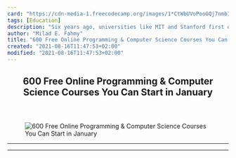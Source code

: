 ```yaml
---
card: "https://cdn-media-1.freecodecamp.org/images/1*CtWbUVoPooGQj7nmbIrt-g.png"
tags: [Education]
description: "Six years ago, universities like MIT and Stanford first opene"
author: "Milad E. Fahmy"
title: "600 Free Online Programming & Computer Science Courses You Can Start in January"
created: "2021-08-16T11:47:53+02:00"
modified: "2021-08-16T11:47:53+02:00"
---
```

<div class="site-wrapper">
<main id="site-main" class="site-main outer">
<div class="inner">
<article class="post-full post tag-education tag-tech tag-technology tag-design tag-self-improvement ">
<header class="post-full-header">
<h1 class="post-full-title">600 Free Online Programming &amp; Computer Science Courses You Can Start in January</h1>
</header>
<figure class="post-full-image">
<picture>
<source media="(max-width: 700px)" sizes="1px" srcset="data:image/gif;base64,R0lGODlhAQABAIAAAAAAAP///yH5BAEAAAAALAAAAAABAAEAAAIBRAA7 1w">
<source media="(min-width: 701px)" sizes="(max-width: 800px) 400px,
(max-width: 1170px) 700px,
1400px" srcset="https://cdn-media-1.freecodecamp.org/images/1*CtWbUVoPooGQj7nmbIrt-g.png 300w,
https://cdn-media-1.freecodecamp.org/images/1*CtWbUVoPooGQj7nmbIrt-g.png 600w,
https://cdn-media-1.freecodecamp.org/images/1*CtWbUVoPooGQj7nmbIrt-g.png 1000w,
https://cdn-media-1.freecodecamp.org/images/1*CtWbUVoPooGQj7nmbIrt-g.png 2000w">
<img onerror="this.style.display='none'" src="https://cdn-media-1.freecodecamp.org/images/1*CtWbUVoPooGQj7nmbIrt-g.png" alt="600 Free Online Programming &amp; Computer Science Courses You Can Start in January">
</picture>
</figure>
<section class="post-full-content">
<div class="post-content">
</div>
<hr>
<hr>
</section>
</article>
</div>
</main>
</div>
<!-- Google Tag Manager (noscript) -->
<!-- End Google Tag Manager (noscript) -->
